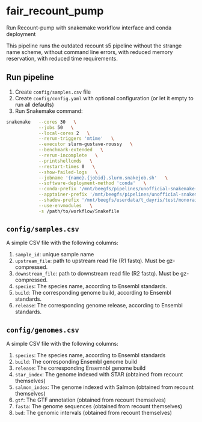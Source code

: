 # fair_recount_pump
 Run Recount-pump with snakemake workflow interface and conda deployment

This pipeline runs the outdated recount s5 pipeline without the strange name scheme,
without command line errors, with reduced memory reservation, with reduced time
requirements.

## Run pipeline

1. Create `config/samples.csv` file
2. Create `config/config.yaml` with optional configuration (or let it empty to run all defaults)
3. Run Snakemake command:

```sh
snakemake   --cores 30   \
            --jobs 50   \
            --local-cores 2   \
            --rerun-triggers 'mtime'   \
            --executor slurm-gustave-roussy   \
            --benchmark-extended   \
            --rerun-incomplete   \
            --printshellcmds   \
            --restart-times 0   \
            --show-failed-logs   \
            --jobname '{name}.{jobid}.slurm.snakejob.sh'   \
            --software-deployment-method 'conda'   \
            --conda-prefix '/mnt/beegfs/pipelines/unofficial-snakemake-wrappers/shared_install/'   \
            --apptainer-prefix '/mnt/beegfs/pipelines/unofficial-snakemake-wrappers/singularity/'   \
            --shadow-prefix '/mnt/beegfs/userdata/t_dayris/test/monorail_external/tmp'   \
            --use-envmodules   \
            -s /path/to/workflow/Snakefile
```


## `config/samples.csv`

A simple CSV file with the following columns:

1. `sample_id`: unique sample name
1. `upstream_file`: path to upstream read file (R1 fastq). Must be gz-compressed.
1. `downstream_file`: path to downstream read file (R2 fastq). Must be gz-compressed.
1. `species`: The species name, according to Ensembl standards.
1. `build`: The corresponding genome build, according to Ensembl standards.
1. `release`: The corresponding genome release, according to Ensembl standards.

## `config/genomes.csv`

A simple CSV file with the following columns:

1. `species`: The species name, according to Ensembl standards
1. `build`: The corresponding Ensembl genome build
1. `release`: The corresponding Ensemnbl genome build
1. `star_index`: The genome indexed with STAR (obtained from recount themselves)
1. `salmon_index`: The genome indexed with Salmon (obtained from recount themselves)
1. `gtf`: The GTF annotation (obtained from recount themselves)
1. `fasta`: The genome sequences (obtained from recount themselves)
1. `bed`: The genomic intervals (obtained from recount themselves)
